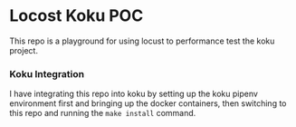 # Locost Koku POC

This repo is a playground for using locust to performance test the koku project.

### Koku Integration
I have integrating this repo into koku by setting up the koku pipenv environment first and
bringing up the docker containers, then switching to this repo and running the `make install`
command.

